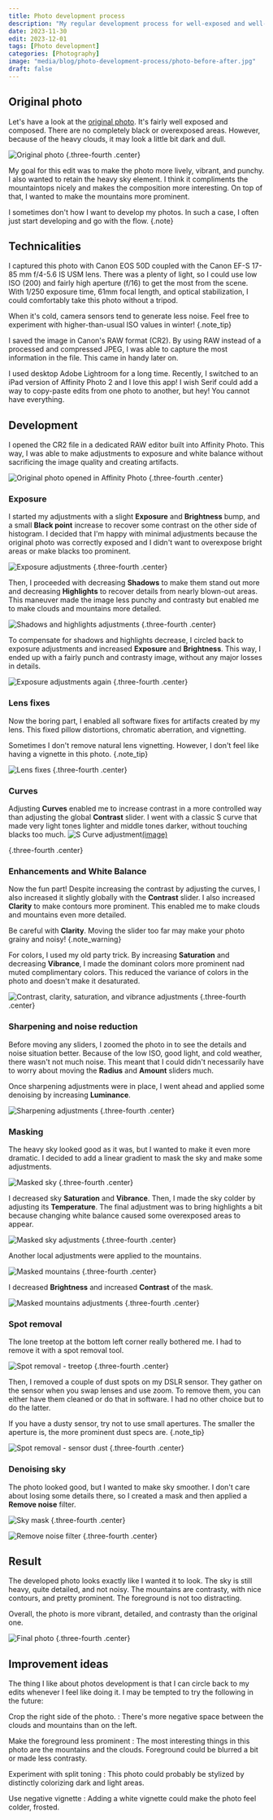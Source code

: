 ```yaml
---
title: Photo development process
description: "My regular development process for well-exposed and well-composed RAW photos."
date: 2023-11-30
edit: 2023-12-01
tags: [Photo development]
categories: [Photography]
image: "media/blog/photo-development-process/photo-before-after.jpg"
draft: false
---
```


## Original photo

Let's have a look at the [original photo](/media/blog/photo-development-process/original-photo.cr2). It's fairly well exposed and composed. There are no completely black or overexposed areas. However, because of the heavy clouds, it may look a little bit dark and dull.

![Original photo](media/blog/photo-development-process/original-photo.PNG)
{.three-fourth .center}

My goal for this edit was to make the photo more lively, vibrant, and punchy. I also wanted to retain the heavy sky element. I think it compliments the mountaintops nicely and makes the composition more interesting. On top of that, I wanted to make the mountains more prominent.

I sometimes don't how I want to develop my photos. In such a case, I often just start developing and go with the flow.
{.note}

## Technicalities

I captured this photo with Canon EOS 50D coupled with the Canon EF-S 17-85 mm f/4-5.6 IS USM lens. There was a plenty of light, so I could use low ISO (200) and fairly high aperture (f/16) to get the most from the scene. With 1/250 exposure time, 61mm focal length, and optical stabilization, I could comfortably take this photo without a tripod.

When it's cold, camera sensors tend to generate less noise. Feel free to experiment with higher-than-usual ISO values in winter!
{.note_tip}

I saved the image in Canon's RAW format (CR2). By using RAW instead of a processed and compressed JPEG, I was able to capture the most information in the file. This came in handy later on.

I used desktop Adobe Lightroom for a long time. Recently, I switched to an iPad version of Affinity Photo 2 and I love this app! I wish Serif could add a way to copy-paste edits from one photo to another, but hey! You cannot have everything.

## Development

I opened the CR2 file in a dedicated RAW editor built into Affinity Photo. This way, I was able to make adjustments to exposure and white balance without sacrificing the image quality and creating artifacts.

![Original photo opened in Affinity Photo](media/blog/photo-development-process/affinity-photo-1.PNG)
{.three-fourth .center}

### Exposure

I started my adjustments with a slight **Exposure** and **Brightness** bump, and a small **Black point** increase to recover some contrast on the other side of histogram. I decided that I'm happy with minimal adjustments because the original photo was correctly exposed and I didn't want to overexpose bright areas or make blacks too prominent.

![Exposure adjustments](media/blog/photo-development-process/affinity-photo-2.PNG)
{.three-fourth .center}

Then, I proceeded with decreasing **Shadows** to make them stand out more and decreasing **Highlights** to recover details from nearly blown-out areas. This maneuver made the image less punchy and contrasty but enabled me to make clouds and mountains more detailed.

![Shadows and highlights adjustments](media/blog/photo-development-process/affinity-photo-3.PNG)
{.three-fourth .center}

To compensate for shadows and highlights decrease, I circled back to exposure adjustments and increased **Exposure** and **Brightness**. This way, I ended up with a fairly punch and contrasty image, without any major losses in details.

![Exposure adjustments again](media/blog/photo-development-process/affinity-photo-4.PNG)
{.three-fourth .center}

### Lens fixes

Now the boring part, I enabled all software fixes for artifacts created by my lens. This fixed pillow distortions, chromatic aberration, and vignetting.

Sometimes I don't remove natural lens vignetting. However, I don't feel like having a vignette in this photo.
{.note_tip}

![Lens fixes](media/blog/photo-development-process/affinity-photo-5.PNG)
{.three-fourth .center}

### Curves

Adjusting **Curves** enabled me to increase contrast in a more controlled way than adjusting the global **Contrast** slider. I went with a classic S curve that made very light tones lighter and middle tones darker, without touching blacks too much.
![S Curve adjustment](media/blog/photo-development-process/affinity-photo-6.PNG)[(image)](media/blog/photo-development-process/affinity-photo-6.PNG)

{.three-fourth .center}

### Enhancements and White Balance

Now the fun part! Despite increasing the contrast by adjusting the curves, I also increased it slightly globally with the **Contrast** slider. I also increased **Clarity** to make contours more prominent. This enabled me to make clouds and mountains even more detailed.

Be careful with **Clarity**. Moving the slider too far may make your photo grainy and noisy!
{.note_warning}

For colors, I used my old party trick. By increasing **Saturation** and decreasing **Vibrance**, I made the dominant colors more prominent nad muted complimentary colors. This reduced the variance of colors in the photo and doesn't make it desaturated.

![Contrast, clarity, saturation, and vibrance adjustments](media/blog/photo-development-process/affinity-photo-7.PNG)
{.three-fourth .center}

### Sharpening and noise reduction

Before moving any sliders, I zoomed the photo in to see the details and noise situation better. Because of the low ISO, good light, and cold weather, there wasn't not much noise. This meant that I could didn't necessarily have to worry about moving the **Radius** and **Amount** sliders much.  

Once sharpening adjustments were in place, I went ahead and applied some denoising by increasing **Luminance**.

![Sharpening adjustments](media/blog/photo-development-process/affinity-photo-8.PNG)
{.three-fourth .center}

### Masking

The heavy sky looked good as it was, but I wanted to make it even more dramatic. I decided to add a linear gradient to mask the sky and make some adjustments.

![Masked sky](media/blog/photo-development-process/affinity-photo-9.PNG)
{.three-fourth .center}

I decreased sky **Saturation** and **Vibrance**. Then, I made the sky colder by adjusting its **Temperature**. The final adjustment was to bring highlights a bit because changing white balance caused some overexposed areas to appear.

![Masked sky adjustments](media/blog/photo-development-process/affinity-photo-10.PNG)
{.three-fourth .center}

Another local adjustments were applied to the mountains.

![Masked mountains](media/blog/photo-development-process/affinity-photo-11.PNG)
{.three-fourth .center}

I decreased **Brightness** and increased **Contrast** of the mask.

![Masked mountains adjustments](media/blog/photo-development-process/affinity-photo-12.PNG)
{.three-fourth .center}

### Spot removal

The lone treetop at the bottom left corner really bothered me. I had to remove it with a spot removal tool.

![Spot removal - treetop](media/blog/photo-development-process/affinity-photo-13.PNG)
{.three-fourth .center}

Then, I removed a couple of dust spots on my DSLR sensor. They gather on the sensor when you swap lenses and use zoom. To remove them, you can either have them cleaned or do that in software. I had no other choice but to do the latter.

If you have a dusty sensor, try not to use small apertures. The smaller the aperture is, the more prominent dust specs are.
{.note_tip}

![Spot removal - sensor dust](media/blog/photo-development-process/affinity-photo-14.PNG)
{.three-fourth .center}

### Denoising sky

The photo looked good, but I wanted to make sky smoother. I don't care about losing some details there, so I created a mask and then applied a **Remove noise** filter.

![Sky mask](media/blog/photo-development-process/affinity-photo-15.PNG)
{.three-fourth .center}

![Remove noise filter](media/blog/photo-development-process/affinity-photo-16.PNG)
{.three-fourth .center}

## Result

The developed photo looks exactly like I wanted it to look. The sky is still heavy, quite detailed, and not noisy. The mountains are contrasty, with nice contours, and pretty prominent. The foreground is not too distracting.

Overall, the photo is more vibrant, detailed, and contrasty than the original one.

![Final photo](media/blog/photo-development-process/final-photo.jpg)
{.three-fourth .center}

## Improvement ideas

The thing I like about photos development is that I can circle back to my edits whenever I feel like doing it. I may be tempted to try the following in the future:

Crop the right side of the photo.
: There's more negative space between the clouds and mountains than on the left.

Make the foreground less prominent
: The most interesting things in this photo are the mountains and the clouds. Foreground could be blurred a bit or made less contrasty.

Experiment with split toning
: This photo could probably be stylized by distinctly colorizing dark and light areas.

Use negative vignette
: Adding a white vignette could make the photo feel colder, frosted.
